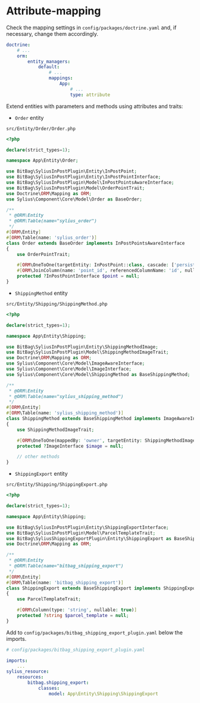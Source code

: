 # Attribute-mapping

Check the mapping settings in `config/packages/doctrine.yaml` and, if necessary, change them accordingly.
```yaml
doctrine:
    # ...
    orm:
        entity_managers:
            default:
                # ...
                mappings:
                    App:
                        # ...
                        type: attribute
```

Extend entities with parameters and methods using attributes and traits:

- `Order` entity

`src/Entity/Order/Order.php`

```php
<?php

declare(strict_types=1);

namespace App\Entity\Order;

use BitBag\SyliusInPostPlugin\Entity\InPostPoint;
use BitBag\SyliusInPostPlugin\Entity\InPostPointInterface;
use BitBag\SyliusInPostPlugin\Model\InPostPointsAwareInterface;
use BitBag\SyliusInPostPlugin\Model\OrderPointTrait;
use Doctrine\ORM\Mapping as ORM;
use Sylius\Component\Core\Model\Order as BaseOrder;

/**
 * @ORM\Entity
 * @ORM\Table(name="sylius_order")
 */
#[ORM\Entity]
#[ORM\Table(name: 'sylius_order')]
class Order extends BaseOrder implements InPostPointsAwareInterface
{
    use OrderPointTrait;

    #[ORM\OneToOne(targetEntity: InPostPoint::class, cascade: ['persist', 'remove', 'refresh'])]
    #[ORM\JoinColumn(name: 'point_id', referencedColumnName: 'id', nullable: true)]
    protected ?InPostPointInterface $point = null;
}

```

- `ShippingMethod` entity

`src/Entity/Shipping/ShippingMethod.php`

```php
<?php

declare(strict_types=1);

namespace App\Entity\Shipping;

use BitBag\SyliusInPostPlugin\Entity\ShippingMethodImage;
use BitBag\SyliusInPostPlugin\Model\ShippingMethodImageTrait;
use Doctrine\ORM\Mapping as ORM;
use Sylius\Component\Core\Model\ImageAwareInterface;
use Sylius\Component\Core\Model\ImageInterface;
use Sylius\Component\Core\Model\ShippingMethod as BaseShippingMethod;

/**
 * @ORM\Entity
 * @ORM\Table(name="sylius_shipping_method")
 */
#[ORM\Entity]
#[ORM\Table(name: 'sylius_shipping_method')]
class ShippingMethod extends BaseShippingMethod implements ImageAwareInterface
{
    use ShippingMethodImageTrait;

    #[ORM\OneToOne(mappedBy: 'owner', targetEntity: ShippingMethodImage::class, cascade: ['all'])]
    protected ?ImageInterface $image = null;

    // other methods
}
```

- `ShippingExport` entity

`src/Entity/Shipping/ShippingExport.php`

```php
<?php

declare(strict_types=1);

namespace App\Entity\Shipping;

use BitBag\SyliusInPostPlugin\Entity\ShippingExportInterface;
use BitBag\SyliusInPostPlugin\Model\ParcelTemplateTrait;
use BitBag\SyliusShippingExportPlugin\Entity\ShippingExport as BaseShippingExport;
use Doctrine\ORM\Mapping as ORM;

/**
 * @ORM\Entity
 * @ORM\Table(name="bitbag_shipping_export")
 */
#[ORM\Entity]
#[ORM\Table(name: 'bitbag_shipping_export')]
class ShippingExport extends BaseShippingExport implements ShippingExportInterface
{
    use ParcelTemplateTrait;

    #[ORM\Column(type: 'string', nullable: true)]
    protected ?string $parcel_template = null;
}

```

Add to `config/packages/bitbag_shipping_export_plugin.yaml` below the imports.
```yaml
# config/packages/bitbag_shipping_export_plugin.yaml

imports:
    ...
sylius_resource:
    resources:
        bitbag.shipping_export:
            classes:
                model: App\Entity\Shipping\ShippingExport
```

